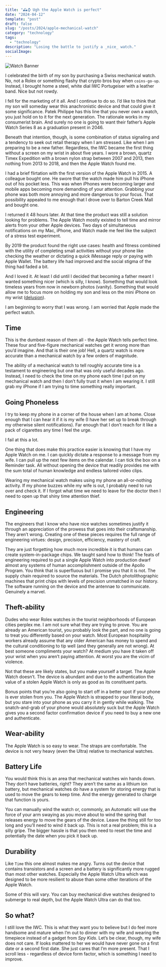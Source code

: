 ```yaml
---
title: "🕰️⌚ Ugh the Apple Watch is perfect"
date: "2024-04-12"
template: "post"
draft: false
slug: "/posts/2024/apple-mechanical-watch"
category: "technology"
tags:
  - "technology"
description: "Losing the battle to justify a _nice_ watch."
socialImage:
---
```


![Watch Banner](https://imagedelivery.net/BO71HffCLgVKrpfgjL7r7Q/8be62872-e8ac-4979-bc00-a4a984c07000/public)

I celebrated the birth of my son by purchasing a Swiss mechanical watch. No, not a Rolex or something flashy that crypto bros buy when `coins-go-up`. Instead, I brought home a steel, white dial IWC Portugeiser with a leather band. Nice but not rowdy.

I fell for the marketing of it all. And I continue to do so. I’d like to think that my son will someday wear this anachronistic device and that could give it some significance. Patek Philippe has this line that you never own a watch, you just hold on to it for the next generation. The rationale works in my consumerist brain. And surely no one is going to want their father’s Apple Watch Series 8 as a graduation present in 2046.

Beneath that intention, though, is some combination of status signaling and a tendency to seek out retail therapy when I am stressed. Like when I am preparing to be a new father. Regardless, the IWC became the first thing without a screen on my wrist in about five years. I wore a brown, quartz Timex Expedition with a brown nylon strap between 2007 and 2013, then nothing from 2013 to 2018, and then the Apple Watch found me.

I had a brief flirtation with the first version of the Apple Watch in 2015. A colleague bought one. He swore that the watch made him pull his iPhone out of his pocket less. This was when iPhones were becoming larger and mobile apps becoming more demanding of your attention. Grabbing your phone was both more annoying and more dangerous to your focus. That possibility appealed to me enough that I drove over to Barton Creek Mall and bought one.

I returned it 48 hours later. At that time the product was still a solution looking for problems. The Apple Watch mostly existed to tell time and mirror alerts from your other Apple devices. Two days of simultaneous notifications on my Mac, iPhone, and Watch made me feel like the subject of a stress test experiment.

By 2019 the product found the right use cases: health and fitness combined with the utility of completing small activities without your phone like checking the weather or dictating a quick iMessage reply or paying with Apple Wallet. The battery life had improved and the social stigma of the thing had faded a bit.

And I loved it. At least I did until I decided that becoming a father meant I wanted something nicer (which is silly, I know). Something that would look timeless years from now in newborn photos (vanity). Something that would allow me to focus more on holding my son and less on the mini iPhone on my wrist ([delusion](https://blog.samrhea.com/posts/2024/naps-and-junk-food)).

I am beginning to worry that I was wrong. I am worried that Apple made the perfect watch.

## Time

This is the dumbest reason of them all - the Apple Watch tells perfect time. These four and five-figure mechanical watches get it wrong more than you’d imagine. And that is their one job! Hell, a quartz watch is more accurate than a mechanical watch by a few orders of magnitude.

The ability of a mechanical watch to tell roughly accurate time is a testament to engineering but one that was only useful decades ago. Instead, I need to check the time on my phone each time I put on my mechanical watch and then I don’t fully trust it when I am wearing it. I still grab my iPhone if I am trying to time something really important.

## Going Phoneless

I try to keep my phone in a corner of the house when I am at home. Close enough that I can hear it if it is my wife (I have her set up to break through my otherwise silent notifications). Far enough that I don’t reach for it like a pack of cigarettes any time I feel the urge.

I fail at this a lot.

One thing that does make this practice easier is knowing that I have my Apple Watch on me. I can quickly dictate a response to a message from my wife. I can pull up the next few items on the calendar. I can tick the box on a Reminder task. All without opening the device that readily provides me with the sum total of human knowledge and endless tailored video clips.

Wearing my mechanical watch makes using my phone an all-or-nothing activity. If my phone buzzes while my wife is out, I probably need to run over and check it. If I forgot what time we need to leave for the doctor then I need to open up that shiny time attention thief.

## Engineering

The engineers that I know who have nice watches sometimes justify it through an appreciation of the prowess that goes into their craftsmanship. They aren’t wrong. Creating one of these pieces requires the full range of engineering virtues: design, precision, efficiency, mastery of craft.

They are just forgetting how much more incredible it is that humans can create system-in-package chips. We taught sand how to think! The feats of engineering required to put a single Apple Watch into production dwarf almost any systems of human accomplishment outside of the Apollo Program. You think that is superfluous but I promise you that it is not. The supply chain required to source the materials. The Dutch photolithographic machines that print chips with levels of precision unmatched in our history. The software running on the device and the antennae to communicate. Genuinely a marvel.

## Theft-ability

Dudes who wear Rolex watches in the tourist neighborhoods of European cities perplex me. I am not sure what they are trying to prove. You are already an American tourist, you probably look the part, and no one is going to treat you differently based on your watch. Most European hospitality workers already assume that any older American has money to spend and the cultural conditioning to tip well (and they generally are not wrong). At best someone compliments your watch? At medium you have it taken off your wrist when you aren’t paying attention. At worst you are the vicim of violence.

Not that these are likely states, but you make yourself a target. The Apple Watch doesn’t. The device is abundant and due to the authentication the value of a stolen Apple Watch is only as good as its constituent parts.

Bonus points that you’re also going to start off in a better spot if your phone is ever stolen from you. The Apple Watch is strapped to your literal body, but you stare into your phone as you carry it in gently while walking. The snatch-and-grab of your phone would absolutely suck but the Apple Watch gives you a second factor confirmation device if you need to buy a new one and authenticate.

## Wear-ability

The Apple Watch is so easy to wear. The straps are comfortable. The device is not very heavy (even the Ultra) relative to mechanical watches.

## Battery Life

You would think this is an area that mechanical watches win hands down. They don’t have batteries, right? They aren’t the same as a lithium ion battery, but mechanical watches do have a system for storing energy that is used to move the gears to keep time. And the energy generated to charge that function is yours.

You can manually wind the watch or, commonly, an Automatic will use the force of your arm swaying as you move about to wind the spring that releases energy to move the gears of the device. Leave the thing still for too long and you’ll need to wind it back up. This is not a real problem; this is a silly gripe. The bigger hassle is that you then need to reset the time and potentially the date when you pick it back up.

## Durability

Like `Time` this one almost makes me angry. Turns out the device that contains transistors and a screen and a battery is significantly more rugged than most other watches. Especially the Apple Watch Ultra which was designed to be more resilient to abuse than some other iterations of the Apple Watch.

Some of this will vary. You can buy mechanical dive watches designed to submerge to real depth, but the Apple Watch Ultra can do that too.

## So what?

I still love the IWC. This is what they want you to believe but I do feel more handsome and mature when I’m out to dinner with my wife and wearing the timepiece instead of a gadget from _Spy Kids_. Let’s be clear, though, my wife does not care. If looks mattered to her we would have never gone on a first date or a second first date. She just cares that I’m more present. That I scroll less - regardless of device form factor, which is something I need to improve.